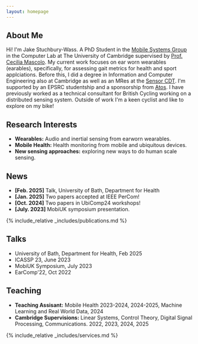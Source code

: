 ```yaml
---
layout: homepage
---
```


## About Me

Hi! I'm Jake Stuchbury-Wass. A PhD Student in the [Mobile Systems Group](https://mobile-systems.cl.cam.ac.uk/) in the Computer Lab at The University of Cambridge supervised by [Prof. Cecilia Mascolo](https://www.cl.cam.ac.uk/~cm542/). My current work focuses on ear worn wearables (earables), specifically, for assessing gait metrics for health and sport applciations. Before this, I did a degree in Information and Computer Engineering also at Cambridge as well as an MRes at the [Sensor CDT](https://cdt.sensors.cam.ac.uk/). I'm supported by an EPSRC studentship and a sponsorship from [Atos](https://atos.net/en/industries/healthcare-life-sciences). I have previously worked as a technical consultant for British Cycling working on a distributed sensing system. Outside of work I'm a keen cyclist and like to explore on my bike!

## Research Interests

- **Wearables:** Audio and inertial sensing from earworn wearables.
- **Mobile Health:** Health monitoring from mobile and ubiquitous devices.
- **New sensing approaches:** exploring new ways to do human scale sensing.

## News

- **[Feb. 2025]** Talk, University of Bath, Department for Health
- **[Jan. 2025]** Two papers accepted at IEEE PerCom!
- **[Oct. 2024]** Two papers in UbiComp24 workshops!
- **[July. 2023]** MobiUK symposium presentation.

{% include_relative _includes/publications.md %}

## Talks

- University of Bath, Department for Health, Feb 2025
- ICASSP 23, June 2023
- MobiUK Symposium, July 2023
- EarComp'22, Oct 2022

## Teaching

- **Teaching Assisant:** Mobile Health 2023-2024, 2024-2025, Machine Learning and Real World Data, 2024
- **Cambridge Supervisions:** Linear Systems, Control Theory, Digital Signal Processing, Communications. 2022, 2023, 2024, 2025

{% include_relative _includes/services.md %}
